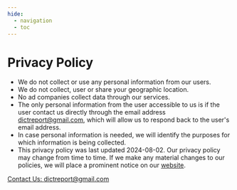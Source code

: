 ```yaml
---
hide:
  - navigation
  - toc
---
```


# Privacy Policy

- We do not collect or use any personal information from our users.
- We do not collect, user or share your geographic location.
- No ad companies collect data through our services.
- The only personal information from the user accessible to us is if the user contact us directly through the email address dictreport@gmail.com, which will allow us to respond back to the user's email address.
- In case personal information is needed, we will identify the purposes for which information is being collected.
- This privacy policy was last updated 2024-08-02. Our privacy policy may change from time to time. If we make any material changes to our policies, we will place a prominent notice on our [website](https://hoishing.github.io).

[Contact Us: dictreport@gmail.com](mailto:dictreport@gmail.com)
